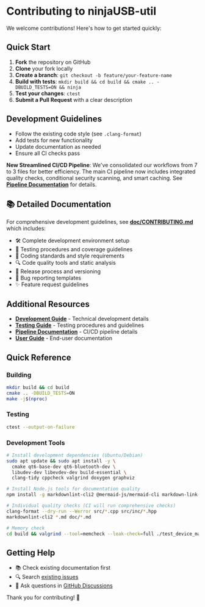 # Contributing to ninjaUSB-util

We welcome contributions! Here's how to get started quickly:

## Quick Start

1. **Fork** the repository on GitHub
2. **Clone** your fork locally
3. **Create a branch**: `git checkout -b feature/your-feature-name`
4. **Build with tests**: `mkdir build && cd build && cmake .. -DBUILD_TESTS=ON && ninja`
5. **Test your changes**: `ctest`
6. **Submit a Pull Request** with a clear description

## Development Guidelines

- Follow the existing code style (see `.clang-format`)
- Add tests for new functionality
- Update documentation as needed
- Ensure all CI checks pass

**New Streamlined CI/CD Pipeline**: We've consolidated our workflows from 7 to 3 files
for better efficiency. The main CI pipeline now includes integrated quality
checks, conditional security scanning, and smart caching. See
**[Pipeline Documentation](doc/PIPELINE.md)** for details.

## 📚 Detailed Documentation

For comprehensive development guidelines, see
**[doc/CONTRIBUTING.md](doc/CONTRIBUTING.md)** which includes:

- 🛠️ Complete development environment setup
- 🧪 Testing procedures and coverage guidelines
- 📝 Coding standards and style requirements
- 🔍 Code quality tools and static analysis
- 🚀 Release process and versioning
- 🐛 Bug reporting templates
- ✨ Feature request guidelines

## Additional Resources

- **[Development Guide](doc/DEVELOPMENT.md)** - Technical development details
- **[Testing Guide](doc/TESTING.md)** - Testing procedures and guidelines
- **[Pipeline Documentation](doc/PIPELINE.md)** - CI/CD pipeline details
- **[User Guide](doc/USER_GUIDE.md)** - End-user documentation

## Quick Reference

### Building

```bash
mkdir build && cd build
cmake .. -DBUILD_TESTS=ON
make -j$(nproc)
```

### Testing

```bash
ctest --output-on-failure
```

### Development Tools

```bash
# Install development dependencies (Ubuntu/Debian)
sudo apt update && sudo apt install -y \
  cmake qt6-base-dev qt6-bluetooth-dev \
  libudev-dev libevdev-dev build-essential \
  clang-tidy cppcheck valgrind doxygen graphviz

# Install Node.js tools for documentation quality
npm install -g markdownlint-cli2 @mermaid-js/mermaid-cli markdown-link-check

# Individual quality checks (CI will run comprehensive checks)
clang-format --dry-run --Werror src/*.cpp src/inc/*.hpp
markdownlint-cli2 *.md doc/*.md

# Memory check
cd build && valgrind --tool=memcheck --leak-check=full ./test_device_manager
```

## Getting Help

- 📚 Check existing documentation first
- 🔍 Search [existing issues](https://github.com/your-username/ninjaUSB-util/issues)
- 💬 Ask questions in [GitHub Discussions](https://github.com/your-username/ninjaUSB-util/discussions)

Thank you for contributing! 🚀
